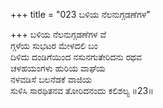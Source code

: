 +++
title = "023 ಬಳಿಯ ನೆಲನುಗ್ಗಡಣೆಗಳ"

+++
ಬಳಿಯ ನೆಲನುಗ್ಗಡಣೆಗಳ ವೆ  
ಗ್ಗಳೆಯ ಸುಭಟರ ಮೇಳದಲಿ ಬಂ  
ದಿಳಿದು ದಂಡಿಗೆಯಿಂದ ನಸುನಗುತೇರಿದನು ರಥವ  
ಚಳಹಯಂಗಳು ಹುರಿಯ ವಾಘೆಯ  
ನಳವಡಿಸೆ ಬಲನೆಡಕೆ ವಾಜಿಯ  
ಸುಳಿಸಿ ಸಾರಥಿತನವ ತೋರಿದನಂದು ಕಲಿಶಲ್ಯ      ॥23॥